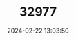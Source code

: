---
title: "32977"
category: "Pterogyne nitens"
draft: false
date: 2024-02-22 13:03:50
languages:
  Spanish; Castilian: ["Cocal", "Guiraró", "Tipa Colorado"]
---